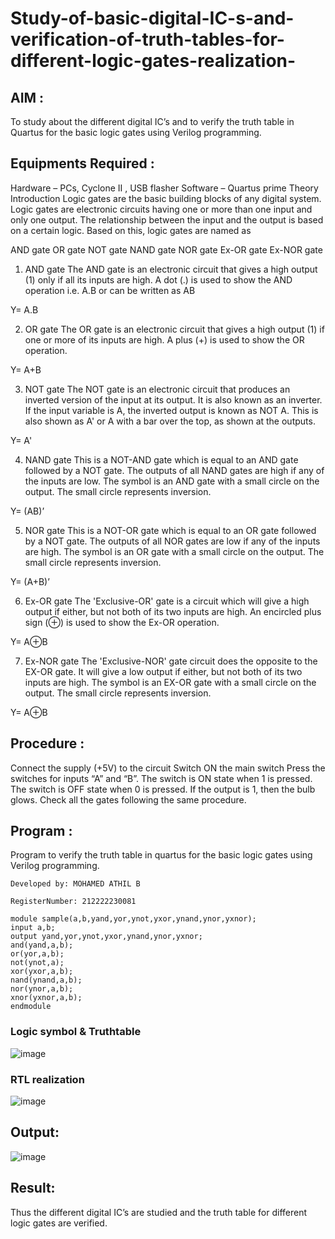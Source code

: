 # Study-of-basic-digital-IC-s-and-verification-of-truth-tables-for-different-logic-gates-realization-
## AIM :
To study about the different digital IC’s and to verify the truth table in Quartus for the basic logic gates using Verilog programming.

## Equipments Required :
Hardware – PCs, Cyclone II , USB flasher
Software – Quartus prime
Theory
Introduction
Logic gates are the basic building blocks of any digital system. Logic gates are electronic circuits having one or more than one input and only one output. The relationship between the input and the output is based on a certain logic. Based on this, logic gates are named as

AND gate
OR gate
NOT gate
NAND gate
NOR gate
Ex-OR gate
Ex-NOR gate
1) AND gate
The AND gate is an electronic circuit that gives a high output (1) only if all its inputs are high. A dot (.) is used to show the AND operation i.e. A.B or can be written as AB

Y= A.B

2) OR gate
The OR gate is an electronic circuit that gives a high output (1) if one or more of its inputs are high. A plus (+) is used to show the OR operation.

Y= A+B

3) NOT gate
The NOT gate is an electronic circuit that produces an inverted version of the input at its output. It is also known as an inverter. If the input variable is A, the inverted output is known as NOT A. This is also shown as A' or A with a bar over the top, as shown at the outputs.

Y= A'

4) NAND gate
This is a NOT-AND gate which is equal to an AND gate followed by a NOT gate. The outputs of all NAND gates are high if any of the inputs are low. The symbol is an AND gate with a small circle on the output. The small circle represents inversion.

Y= (AB)’

5) NOR gate
This is a NOT-OR gate which is equal to an OR gate followed by a NOT gate. The outputs of all NOR gates are low if any of the inputs are high. The symbol is an OR gate with a small circle on the output. The small circle represents inversion.

Y= (A+B)’

6) Ex-OR gate
The 'Exclusive-OR' gate is a circuit which will give a high output if either, but not both of its two inputs are high. An encircled plus sign (⊕) is used to show the Ex-OR operation.

Y= A⊕B

7) Ex-NOR gate
The 'Exclusive-NOR' gate circuit does the opposite to the EX-OR gate. It will give a low output if either, but not both of its two inputs are high. The symbol is an EX-OR gate with a small circle on the output. The small circle represents inversion.

Y= A⊕B

## Procedure :
Connect the supply (+5V) to the circuit
Switch ON the main switch
Press the switches for inputs “A” and “B”. The switch is ON state when 1 is pressed. The switch is OFF state when 0 is pressed.
If the output is 1, then the bulb glows.
Check all the gates following the same procedure.
## Program :

Program to verify the truth table in quartus for the basic logic gates using Verilog programming.

```
Developed by: MOHAMED ATHIL B

RegisterNumber: 212222230081
```

```
module sample(a,b,yand,yor,ynot,yxor,ynand,ynor,yxnor);
input a,b;
output yand,yor,ynot,yxor,ynand,ynor,yxnor;
and(yand,a,b);
or(yor,a,b);
not(ynot,a);
xor(yxor,a,b);
nand(ynand,a,b);
nor(ynor,a,b);
xnor(yxnor,a,b);
endmodule
```
### Logic symbol & Truthtable
![image](https://github.com/Bmohamedathil/Study-of-basic-digital-IC-s-and-verification-of-truth-tables-for-different-logic-gates-realization-/assets/119560261/d67d8177-0e94-486d-83e1-4c2e26545914)

### RTL realization
![image](https://github.com/Bmohamedathil/Study-of-basic-digital-IC-s-and-verification-of-truth-tables-for-different-logic-gates-realization-/assets/119560261/73ece96e-65fc-42e4-9198-552be783a726)

## Output:
![image](https://github.com/Bmohamedathil/Study-of-basic-digital-IC-s-and-verification-of-truth-tables-for-different-logic-gates-realization-/assets/119560261/12c6f06c-4166-448f-918b-af851087024d)

## Result:
Thus the different digital IC’s are studied and the truth table for different logic gates are verified.
